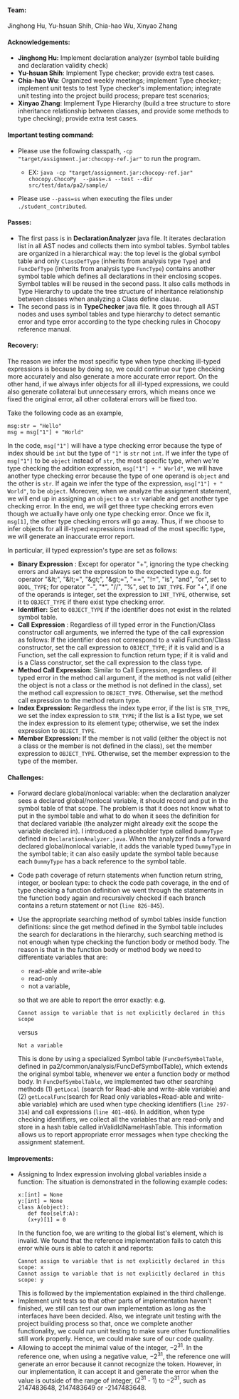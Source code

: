 
#### Team: 
Jinghong Hu, Yu-hsuan Shih, Chia-hao Wu, Xinyao Zhang
#### Acknowledgements:
  - **Jinghong Hu:** Implement declaration analyzer (symbol table building and declaration validity check)
  - **Yu-hsuan Shih**: Implement Type checker; provide extra test cases.
  - **Chia-hao Wu**: Organized weekly meetings; implement Type checker; implement unit tests to test Type checker&#39;s implementation; integrate unit testing into the project build process; prepare test scenarios;
  - **Xinyao Zhang**: Implement Type Hierarchy (build a tree structure to store inheritance relationship between classes, and provide some methods to type checking); provide extra test cases.
#### Important testing command:
  - Please use the following classpath, `-cp "target/assignment.jar:chocopy-ref.jar"` to run the program.
    - EX: `java -cp "target/assignment.jar:chocopy-ref.jar" chocopy.ChocoPy 
--pass=.s --test --dir src/test/data/pa2/sample/`

  - Please use `--pass=ss` when executing the files under `./student_contributed`.
#### Passes:
  - The first pass is in **DeclarationAnalyzer** java file. It iterates declaration list in all AST nodes and collects them into symbol tables. Symbol tables are organized in a hierarchical way: the top level is the global symbol table and only `ClassDefType` (inherits from analysis type `Type`) and `FuncDefType` (inherits from analysis type `FuncType`) contains another symbol table which defines all declarations in their enclosing scopes. Symbol tables will be reused in the second pass. It also calls methods in Type Hierarchy to update the tree structure of inheritance relationship between classes when analyzing a Class define clause.
  - The second pass is in **TypeChecker** java file. It goes through all AST nodes and uses symbol tables and type hierarchy to detect semantic error and type error according to the type checking rules in Chocopy reference manual.
#### Recovery:
The reason we infer the most specific type when type checking ill-typed expressions is because by doing so, we could continue our type checking more accurately and also generate a more accurate error report. On the other hand, if we always infer objects for all ill-typed expressions, we could also generate collateral but unnecessary errors, which means once we fixed the original error, all other collateral errors will be fixed too.

Take the following code as an example,

```
msg:str = "Hello"
msg = msg["1"] + "World"
```

In the code, `msg["1"]` will have a type checking error because the type of index should be `int` but the type of `"1"` is `str` not `int`. If we infer the type of `msg["1"]` to be `object` instead of `str`, the most specific type, when we&#39;re type checking the addition expression, `msg["1"] + " World"`, we will have another type checking error because the type of one operand is `object` and the other is `str`. If again we infer the type of the expression, `msg["1"] + " World"`, to be `object`. Moreover, when we analyze the assignment statement, we will end up in assigning an `object` to a `str` variable and get another type checking error. In the end, we will get three type checking errors even though we actually have only one type checking error. Once we fix it, `msg[1]`, the other type checking errors will go away. Thus, if we choose to infer objects for all ill-typed expressions instead of the most specific type, we will generate an inaccurate error report.

In particular, ill typed expression&#39;s type are set as follows:

  - **Binary Expression** : Except for operator "+", ignoring the type checking errors and always set the expression to the expected type e.g. for operator "\&lt;", "\&lt;=", "\&gt;", "\&gt;=", "==", "!=", "is", "and", "or", set to `BOOL_TYPE`; for operator "-", "\*", "//", "%", set to `INT_TYPE`. For "+", if one of the operands is integer, set the expression to `INT_TYPE`, otherwise, set it to `OBJECT_TYPE` if there exist type checking error.
  - **Identifier:** Set to `OBJECT_TYPE` if the identifier does not exist in the related symbol table.
  - **Call Expression** : Regardless of ill typed error in the Function/Class constructor call arguments, we inferred the type of the call expression as follows: If the identifier does not correspond to a valid Function/Class constructor, set the call expression to `OBJECT_TYPE`; if it is valid and is a Function, set the call expression to function return type; if it is valid and is a Class constructor, set the call expression to the class type.
  - **Method Call Expression:** Similar to Call Expression, regardless of ill typed error in the method call argument, if the method is not valid (either the object is not a class or the method is not defined in the class), set the method call expression to `OBJECT_TYPE`. Otherwise, set the method call expression to the method return type.
  - **Index Expression:** Regardless the index type error, if the list is `STR_TYPE`, we set the index expression to `STR_TYPE`; if the list is a list type, we set the index expression to its element type; otherwise, we set the index expression to `OBJECT_TYPE`.
  - **Member Expression:** If the member is not valid (either the object is not a class or the member is not defined in the class), set the member expression to `OBJECT_TYPE`. Otherwise, set the member expression to the type of the member.

#### Challenges:
  - Forward declare global/nonlocal variable: when the declaration analyzer sees a declared global/nonlocal variable, it should record and put in the symbol table of that scope. The problem is that it does not know what to put in the symbol table and what to do when it sees the definition for that declared variable (the analyzer might already exit the scope the variable declared in). I introduced a placeholder type called `DummyType` defined in `DeclarationAnalyzer.java`. When the analyzer finds a forward declared global/nonlocal variable, it adds the variable typed `DummyType` in the symbol table; it can also easily update the symbol table because each `DummyType` has a back reference to the symbol table.
  - Code path coverage of return statements when function return string, integer, or boolean type: to check the code path coverage, in the end of type checking a function definition we went through the statements in the function body again and recursively checked if each branch contains a return statement or not (`line 826-845`).
  - Use the appropriate searching method of symbol tables inside function definitions: since the get method defined in the Symbol table includes the search for declarations in the hierarchy, such searching method is not enough when type checking the function body or method body. The reason is that in the function body or method body we need to differentiate variables that are:
    - read-able and write-able
    - read-only
    - not a variable,

    so that we are able to report the error exactly: e.g. 
    ```
    Cannot assign to variable that is not explicitly declared in this scope
    ```
    versus
    ```
    Not a variable
    ```
	
	This is done by using a specialized Symbol table (`FuncDefSymbolTable`, defined in pa2/common/analysis/FuncDefSymbolTable), which extends the original symbol table, whenever we enter a function body or method body. In `FuncDefSymbolTable`, we implemented two other searching methods (1) `getLocal` (search for Read-able and write-able variable) and (2) `getLocalFunc`(search for Read only variables+Read-able and write-able variable) which are used when type checking identifiers (`line 297-314`) and call expressions (`line 401-406`). In addition, when type checking identifiers, we collect all the variables that are read-only and store in a hash table called inValidIdNameHashTable. This information allows us to report appropriate error messages when type checking the assignment statement.

#### Improvements:
 - Assigning to Index expression involving global variables inside a function:
 The situation is demonstrated in the following example codes:
	 ```
	 x:[int] = None
	 y:[int] = None
 	class A(object):
    	def foo(self:A):
      	(x+y)[1] = 0
 	```
 	In the function foo, we are writing to the global list&#39;s element, which is invalid. We found that the reference implementation fails to catch this error while ours is able to catch it and reports:
 	```
 	Cannot assign to variable that is not explicitly declared in this scope: x
 	Cannot assign to variable that is not explicitly declared in this scope: y
 	```
 	This is followed by the implementation explained in the third challenge.
  - Implement unit tests so that other parts of implementation haven&#39;t finished, we still can test our own implementation as long as the interfaces have been decided. Also, we integrate unit testing with the project building process so that, once we complete another functionality, we could run unit testing to make sure other functionalities still work properly. Hence, we could make sure of our code quality.
  - Allowing to accept the minimal value of the integer, $-2^{31}$. In the reference one, when using a negative value, $-2^{31}$, the reference one will generate an error because it cannot recognize the token. However, in our implementation, it can accept it and generate the error when the value is outside of the range of integer, ($2^{31}$ - 1) to $-2^{31}$, such as 2147483648, 2147483649 or -2147483648.
